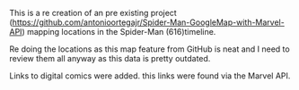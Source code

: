 This is a re creation of an pre existing project (https://github.com/antonioortegajr/Spider-Man-GoogleMap-with-Marvel-API) mapping locations in the Spider-Man (616)timeline.

Re doing the locations as this map feature from GitHub is neat and I need to review them all anyway as this data is pretty outdated.

Links to digital comics were added. this links were found via the Marvel API.
